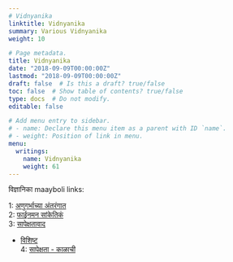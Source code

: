 ```yaml
---
# Vidnyanika
linktitle: Vidnyanika
summary: Various Vidnyanika
weight: 10

# Page metadata.
title: Vidnyanika
date: "2018-09-09T00:00:00Z"
lastmod: "2018-09-09T00:00:00Z"
draft: false  # Is this a draft? true/false
toc: false  # Show table of contents? true/false
type: docs  # Do not modify.
editable: false

# Add menu entry to sidebar.
# - name: Declare this menu item as a parent with ID `name`.
# - weight: Position of link in menu.
menu:
  writings:
    name: Vidnyanika
    weight: 61
---
```


&#2357;&#2367;&#2332;&#2381;&#2334;&#2366;&#2344;&#2367;&#2325;&#2366; maayboli links:<P>
1: <A HREF=http://www.maayboli.com/node/34917>
&#2309;&#2339;&#2369;&#2327;&#2352;&#2381;&#2349;&#2366;&#2330;&#2381;&#2351;&#2366;
&#2309;&#2306;&#2340;&#2352;&#2306;&#2327;&#2366;&#2340;
</A><BR>
2: <A HREF=http://www.maayboli.com/node/34935>
&#2347;&#2366;&#2312;&#2344;&#2350;&#2344;
&#2360;&#2366;&#2306;&#2325;&#2375;&#2340;&#2367;&#2325;&#2306;
</A><BR>
3: <A HREF=http://www.maayboli.com/node/34962>
&#2360;&#2366;&#2346;&#2375;&#2325;&#2381;&#2359;&#2340;&#2366;&#2357;&#2366;&#2342;
- &#2357;&#2367;&#2358;&#2367;&#2359;&#2381;&#2335;
</A><BR>
4: <A HREF=http://www.maayboli.com/node/35019>
&#2360;&#2366;&#2346;&#2375;&#2325;&#2381;&#2359;&#2340;&#2366; -
&#2325;&#2366;&#2355;&#2366;&#2330;&#2368;
</A><BR>